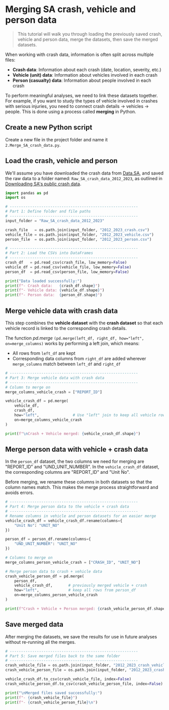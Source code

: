 # Merging SA crash, vehicle and person data

> This tutorial will walk you through loading the previously saved crash, vehicle and person data, merge the datasets, then save the merged datasets. 

When working with crash data, information is often split across multiple files: 
- **Crash data**: Information about each crash (date, location, severity, etc.)
- **Vehicle (unit) data**: Information about vehicles involved in each crash
- **Person (casualty) data**: Information about people involved in each crash

To perform meaningful analyses, we need to link these datasets together. For example, if you want to study the types of vehicle involved in crashes with serious injuries, you need to connect crash details -> vehicles -> people. This is done using a process called **merging** in Python.



## Create a new Python script
Create a new file in the project folder and name it `2.Merge_SA_crash_data.py`. 

## Load the crash, vehicle and person 
We'll assume you have downloaded the crash data from [Data.SA](https://data.sa.gov.au/data/dataset/road-crash-data), and saved the raw data to a folder named: `Raw_SA_crash_data_2012_2023`, as outlined in [Downloading SA's public crash data](http://________).

```python
import pandas as pd
import os

# ---------------------------------------------------------
# Part 1: Define folder and file paths
# ---------------------------------------------------------
input_folder = "Raw_SA_crash_data_2012_2023"

crash_file   = os.path.join(input_folder, "2012_2023_crash.csv")
vehicle_file = os.path.join(input_folder, "2012_2023_vehicle.csv")
person_file  = os.path.join(input_folder, "2012_2023_person.csv")

# ---------------------------------------------------------
# Part 2: Load the CSVs into DataFrames
# ---------------------------------------------------------
crash_df   = pd.read_csv(crash_file, low_memory=False)
vehicle_df = pd.read_csv(vehicle_file, low_memory=False)
person_df  = pd.read_csv(person_file, low_memory=False)

print("Data loaded successfully:")
print(f"- Crash data:   {crash_df.shape}")
print(f"- Vehicle data: {vehicle_df.shape}")
print(f"- Person data:  {person_df.shape}")
```

## Merge vehicle data with crash data
This step combines the **vehicle dataset** with the **crash dataset** so that each vehicle record is linked to the corresponding crash details. 

The function *pd.merge* `(pd.merge(left_df, right_df, how="left", on=merge_columns)` works by performing a left join, which means:
- All rows from `left_df` are kept
- Corresponding data columns from `right_df` are added wherever `merge_columns` match between `left_df` and `right_df`

```python
# ---------------------------------------------------------
# Part 3: Merge vehicle data with crash data
# ---------------------------------------------------------
# Column to merge on
merge_columns_vehicle_crash = ["REPORT_ID"]

vehicle_crash_df = pd.merge(
    vehicle_df,
    crash_df,
    how="left",               # Use "left" join to keep all vehicle rows
    on=merge_columns_vehicle_crash
)

print(f"\nCrash + Vehicle merged: {vehicle_crash_df.shape}")
```


## Merge person data with vehicle + crash data
In the `person_df` dataset, the two columns we need for merging are "REPORT_ID" and "UND_UNIT_NUMBER". In the `vehicle_crash_df` dataset, the corresponding columns are "REPORT_ID" and "Unit No". 

Before merging, we rename these columns in both datasets so that the column names match. This makes the merge process straightforward and avoids errors.

```python
# ---------------------------------------------------------
# Part 4: Merge person data to the vehicle + crash data
# ---------------------------------------------------------
# Rename columns in vehicle and person datasets for an easier merge
vehicle_crash_df = vehicle_crash_df.rename(columns={
    "Unit No": "UNIT_NO"
})

person_df = person_df.rename(columns={
    "UND_UNIT_NUMBER": "UNIT_NO"
})

# Columns to merge on
merge_columns_person_vehicle_crash = ["CRASH_ID", "UNIT_NO"]

# Merge person data to crash + vehicle data
crash_vehicle_person_df = pd.merge(
    person_df, 
    vehicle_crash_df,       # previously merged vehicle + crash
    how="left",             # keep all rows from person_df
    on=merge_columns_person_vehicle_crash
)

print(f"Crash + Vehicle + Person merged: {crash_vehicle_person_df.shape}")
```

## Save merged data
After merging the datasets, we save the results for use in future analyses without re-running all the merges.

```python
# ---------------------------------------------------------
# Part 5: Save merged files back to the same folder
# ---------------------------------------------------------
crash_vehicle_file = os.path.join(input_folder, "2012_2023_crash_vehicle.csv")
crash_vehicle_person_file = os.path.join(input_folder, "2012_2023_crash_vehicle_person.csv")

vehicle_crash_df.to_csv(crash_vehicle_file, index=False)
crash_vehicle_person_df.to_csv(crash_vehicle_person_file, index=False)

print("\nMerged files saved successfully:")
print(f"- {crash_vehicle_file}")
print(f"- {crash_vehicle_person_file}\n")
```


